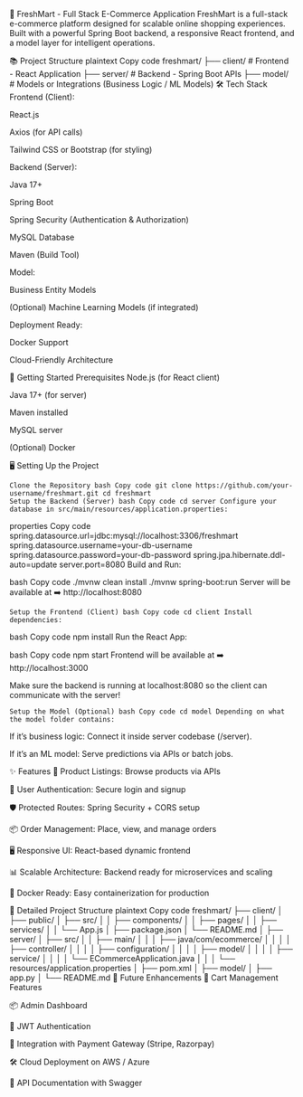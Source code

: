 🛒 FreshMart - Full Stack E-Commerce Application FreshMart is a full-stack e-commerce platform designed for scalable online shopping experiences. Built with a powerful Spring Boot backend, a responsive React frontend, and a model layer for intelligent operations.

📚 Project Structure plaintext Copy code freshmart/ ├── client/ # Frontend - React Application ├── server/ # Backend - Spring Boot APIs ├── model/ # Models or Integrations (Business Logic / ML Models) 🛠️ Tech Stack Frontend (Client):

React.js

Axios (for API calls)

Tailwind CSS or Bootstrap (for styling)

Backend (Server):

Java 17+

Spring Boot

Spring Security (Authentication & Authorization)

MySQL Database

Maven (Build Tool)

Model:

Business Entity Models

(Optional) Machine Learning Models (if integrated)

Deployment Ready:

Docker Support

Cloud-Friendly Architecture

🚀 Getting Started Prerequisites Node.js (for React client)

Java 17+ (for server)

Maven installed

MySQL server

(Optional) Docker

🖥️ Setting Up the Project

    Clone the Repository bash Copy code git clone https://github.com/your-username/freshmart.git cd freshmart
    Setup the Backend (Server) bash Copy code cd server Configure your database in src/main/resources/application.properties:

properties Copy code spring.datasource.url=jdbc:mysql://localhost:3306/freshmart spring.datasource.username=your-db-username spring.datasource.password=your-db-password spring.jpa.hibernate.ddl-auto=update server.port=8080 Build and Run:

bash Copy code ./mvnw clean install ./mvnw spring-boot:run Server will be available at ➡️ http://localhost:8080

    Setup the Frontend (Client) bash Copy code cd client Install dependencies:

bash Copy code npm install Run the React App:

bash Copy code npm start Frontend will be available at ➡️ http://localhost:3000

Make sure the backend is running at localhost:8080 so the client can communicate with the server!

    Setup the Model (Optional) bash Copy code cd model Depending on what the model folder contains:

If it’s business logic: Connect it inside server codebase (/server).

If it’s an ML model: Serve predictions via APIs or batch jobs.

✨ Features 🛒 Product Listings: Browse products via APIs

👤 User Authentication: Secure login and signup

🛡️ Protected Routes: Spring Security + CORS setup

📦 Order Management: Place, view, and manage orders

🖥️ Responsive UI: React-based dynamic frontend

📊 Scalable Architecture: Backend ready for microservices and scaling

🐳 Docker Ready: Easy containerization for production

📂 Detailed Project Structure plaintext Copy code freshmart/ ├── client/ │ ├── public/ │ ├── src/ │ │ ├── components/ │ │ ├── pages/ │ │ ├── services/ │ │ └── App.js │ ├── package.json │ └── README.md │ ├── server/ │ ├── src/ │ │ ├── main/ │ │ │ ├── java/com/ecommerce/ │ │ │ │ ├── controller/ │ │ │ │ ├── configuration/ │ │ │ │ ├── model/ │ │ │ │ ├── service/ │ │ │ │ └── ECommerceApplication.java │ │ │ └── resources/application.properties │ ├── pom.xml │ ├── model/ │ ├── app.py │ └── README.md 📄 Future Enhancements 🛒 Cart Management Features

📦 Admin Dashboard

🔐 JWT Authentication

🚚 Integration with Payment Gateway (Stripe, Razorpay)

🛠️ Cloud Deployment on AWS / Azure

📜 API Documentation with Swagger
